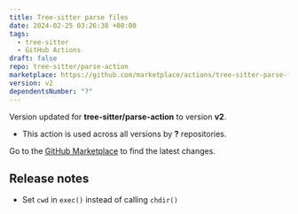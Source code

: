 ```yaml
---
title: Tree-sitter parse files
date: 2024-02-25 03:26:38 +00:00
tags:
  - tree-sitter
  - GitHub Actions
draft: false
repo: tree-sitter/parse-action
marketplace: https://github.com/marketplace/actions/tree-sitter-parse-files
version: v2
dependentsNumber: "?"
---
```



Version updated for **tree-sitter/parse-action** to version **v2**.
- This action is used across all versions by **?** repositories.

Go to the [GitHub Marketplace](https://github.com/marketplace/actions/tree-sitter-parse-files) to find the latest changes.

## Release notes

- Set `cwd` in `exec()` instead of calling `chdir()`

